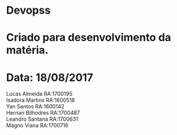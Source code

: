 # Devopss
# Criado para desenvolvimento da matéria. 
# Data: 18/08/2017 


Lucas Almeida RA:1700195<br/>
Isadora Martins RA:1600518<br/>
Yan Santos RA:1600142<br/>
Hernan Bilhodres RA:1700487<br/>
Leandro Santana RA:1700631<br/>
Magno Viana RA:1700716<br/>
